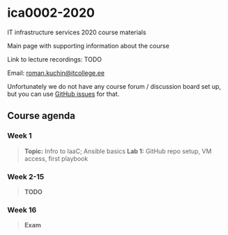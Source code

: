 # ica0002-2020
IT infrastructure services 2020 course materials

Main page with supporting information about the course

Link to lecture recordings: TODO

Email: roman.kuchin@itcollege.ee

Unfortunately we do not have any course forum / discussion board set up, but you can use [GitHub issues](https://github.com/romankuchin/ica0002-2020/issues) for that.

## Course agenda
### Week 1
>**Topic:** Infro to IaaC; Ansible basics 
>**Lab 1:** GitHub repo setup, VM access, first playbook

### Week 2-15
>**TODO**

### Week 16
>**Exam**
